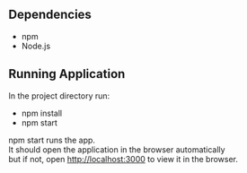 ## Dependencies
* npm
* Node.js

## Running Application

In the project directory run:

* npm install
* npm start

npm start runs the app.<br>
It should open the application in the browser automatically<br>
but if not, open [http://localhost:3000](http://localhost:3000) to view it in the browser.


